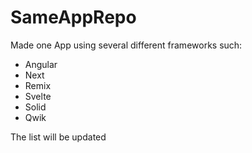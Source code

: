# SameAppRepo

Made one App using several different frameworks such:

- Angular
- Next
- Remix
- Svelte
- Solid
- Qwik

The list will be updated
